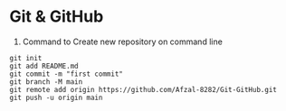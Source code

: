 # Git & GitHub

1. Command to Create new repository on command line

```
git init
git add README.md
git commit -m "first commit"
git branch -M main
git remote add origin https://github.com/Afzal-8282/Git-GitHub.git
git push -u origin main

```